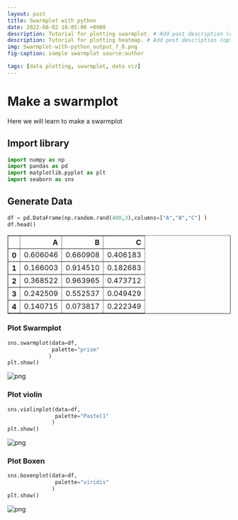 ```yaml
---
layout: post
title: Swarmplot with python
date: 2022-08-02 18:05:00 +0900
description: Tutorial for plotting swarmplot. # Add post description (optional)
description: Tutorial for plotting heatmap. # Add post description (optional)
img: Swarmplot-with-python_output_7_0.png
fig-caption: sample swarmplot source:author

tags: [data plotting, swarmplot, data viz]
---
```


# Make a swarmplot
Here we will learn to make a swarmplot

## Import library


```python
import numpy as np
import pandas as pd
import matplotlib.pyplot as plt
import seaborn as sns 
```

## Generate Data


```python
df = pd.DataFrame(np.random.rand(400,3),columns=["A","B","C"] )
df.head()
```




<div>
<style scoped>
    .dataframe tbody tr th:only-of-type {
        vertical-align: middle;
    }

    .dataframe tbody tr th {
        vertical-align: top;
    }

    .dataframe thead th {
        text-align: right;
    }
</style>
<table border="1" class="dataframe">
  <thead>
    <tr style="text-align: right;">
      <th></th>
      <th>A</th>
      <th>B</th>
      <th>C</th>
    </tr>
  </thead>
  <tbody>
    <tr>
      <th>0</th>
      <td>0.606046</td>
      <td>0.660908</td>
      <td>0.406183</td>
    </tr>
    <tr>
      <th>1</th>
      <td>0.166003</td>
      <td>0.914510</td>
      <td>0.182683</td>
    </tr>
    <tr>
      <th>2</th>
      <td>0.368522</td>
      <td>0.963965</td>
      <td>0.473712</td>
    </tr>
    <tr>
      <th>3</th>
      <td>0.242509</td>
      <td>0.552537</td>
      <td>0.049429</td>
    </tr>
    <tr>
      <th>4</th>
      <td>0.140715</td>
      <td>0.073817</td>
      <td>0.222349</td>
    </tr>
  </tbody>
</table>
</div>



### Plot Swarmplot


```python
sns.swarmplot(data=df,
              palette="prism"
             )
plt.show()
```


    
![png]({{site.baseurl}}/assets/img/Swarmplot-with-python_output_7_0.png)
    


### Plot violin


```python
sns.violinplot(data=df,
               palette="Pastel1"
              )
plt.show()
```


    
![png]({{site.baseurl}}/assets/img/Swarmplot-with-python_output_9_0.png)
    


### Plot Boxen


```python
sns.boxenplot(data=df,
               palette="viridis"
              )
plt.show()
```


    
![png]({{site.baseurl}}/assets/img/Swarmplot-with-python_output_11_0.png)
    

